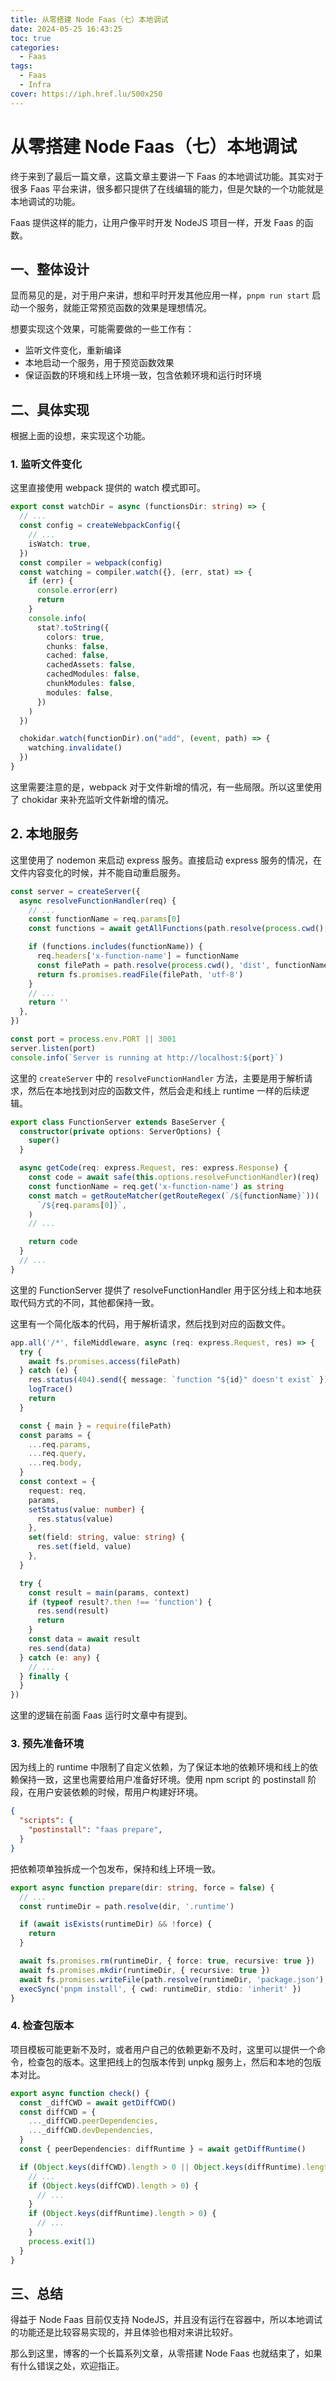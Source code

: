 ```yaml
---
title: 从零搭建 Node Faas（七）本地调试
date: 2024-05-25 16:43:25
toc: true
categories:
  - Faas
tags:
  - Faas
  - Infra
cover: https://iph.href.lu/500x250
---
```



# 从零搭建 Node Faas（七）本地调试

终于来到了最后一篇文章，这篇文章主要讲一下 Faas 的本地调试功能。其实对于很多 Faas 平台来讲，很多都只提供了在线编辑的能力，但是欠缺的一个功能就是本地调试的功能。

Faas 提供这样的能力，让用户像平时开发 NodeJS 项目一样，开发 Faas 的函数。

## 一、整体设计

显而易见的是，对于用户来讲，想和平时开发其他应用一样，`pnpm run start` 启动一个服务，就能正常预览函数的效果是理想情况。

想要实现这个效果，可能需要做的一些工作有：

- 监听文件变化，重新编译
- 本地启动一个服务，用于预览函数效果
- 保证函数的环境和线上环境一致，包含依赖环境和运行时环境

## 二、具体实现

根据上面的设想，来实现这个功能。

### 1. 监听文件变化

这里直接使用 webpack 提供的 watch 模式即可。

```ts
export const watchDir = async (functionsDir: string) => {
  // ...
  const config = createWebpackConfig({
    // ...
    isWatch: true,
  })
  const compiler = webpack(config)
  const watching = compiler.watch({}, (err, stat) => {
    if (err) {
      console.error(err)
      return
    }
    console.info(
      stat?.toString({
        colors: true,
        chunks: false,
        cached: false,
        cachedAssets: false,
        cachedModules: false,
        chunkModules: false,
        modules: false,
      })
    )
  })

  chokidar.watch(functionDir).on("add", (event, path) => {
    watching.invalidate()
  })
}
```

这里需要注意的是，webpack 对于文件新增的情况，有一些局限。所以这里使用了 chokidar 来补充监听文件新增的情况。

## 2. 本地服务

这里使用了 nodemon 来启动 express 服务。直接启动 express 服务的情况，在文件内容变化的时候，并不能自动重启服务。

```ts
const server = createServer({
  async resolveFunctionHandler(req) {
    // ...
    const functionName = req.params[0]
    const functions = await getAllFunctions(path.resolve(process.cwd(), 'dist'))

    if (functions.includes(functionName)) {
      req.headers['x-function-name'] = functionName
      const filePath = path.resolve(process.cwd(), 'dist', functionName, 'index.js')
      return fs.promises.readFile(filePath, 'utf-8')
    }
    // ...
    return ''
  },
})

const port = process.env.PORT || 3001
server.listen(port)
console.info(`Server is running at http://localhost:${port}`)
```

这里的 `createServer` 中的 `resolveFunctionHandler` 方法，主要是用于解析请求，然后在本地找到对应的函数文件，然后会走和线上 runtime 一样的后续逻辑。

```ts
export class FunctionServer extends BaseServer {
  constructor(private options: ServerOptions) {
    super()
  }

  async getCode(req: express.Request, res: express.Response) {
    const code = await safe(this.options.resolveFunctionHandler)(req)
    const functionName = req.get('x-function-name') as string
    const match = getRouteMatcher(getRouteRegex(`/${functionName}`))(
      `/${req.params[0]}`,
    )
    // ...

    return code
  }
  // ...
}
```

这里的 FunctionServer 提供了 resolveFunctionHandler 用于区分线上和本地获取代码方式的不同，其他都保持一致。

这里有一个简化版本的代码，用于解析请求，然后找到对应的函数文件。

```ts
app.all('/*', fileMiddleware, async (req: express.Request, res) => {
  try {
    await fs.promises.access(filePath)
  } catch (e) {
    res.status(404).send({ message: `function "${id}" doesn't exist` })
    logTrace()
    return
  }

  const { main } = require(filePath)
  const params = {
    ...req.params,
    ...req.query,
    ...req.body,
  }
  const context = {
    request: req,
    params,
    setStatus(value: number) {
      res.status(value)
    },
    set(field: string, value: string) {
      res.set(field, value)
    },
  }

  try {
    const result = main(params, context)
    if (typeof result?.then !== 'function') {
      res.send(result)
      return
    }
    const data = await result
    res.send(data)
  } catch (e: any) {
    // ...
  } finally {
  }
})
```

这里的逻辑在前面 Faas 运行时文章中有提到。

### 3. 预先准备环境

因为线上的 runtime 中限制了自定义依赖，为了保证本地的依赖环境和线上的依赖保持一致，这里也需要给用户准备好环境。使用 npm script 的 postinstall 阶段，在用户安装依赖的时候，帮用户构建好环境。

```json
{
  "scripts": {
    "postinstall": "faas prepare",
  }
}
```

把依赖项单独拆成一个包发布，保持和线上环境一致。

```ts
export async function prepare(dir: string, force = false) {
  // ...
  const runtimeDir = path.resolve(dir, '.runtime')

  if (await isExists(runtimeDir) && !force) {
    return
  }

  await fs.promises.rm(runtimeDir, { force: true, recursive: true })
  await fs.promises.mkdir(runtimeDir, { recursive: true })
  await fs.promises.writeFile(path.resolve(runtimeDir, 'package.json'), JSON.stringify(pkg))
  execSync('pnpm install', { cwd: runtimeDir, stdio: 'inherit' })
}
```

### 4. 检查包版本

项目模板可能更新不及时，或者用户自己的依赖更新不及时，这里可以提供一个命令，检查包的版本。这里把线上的包版本传到 unpkg 服务上，然后和本地的包版本对比。

```ts
export async function check() {
  const _diffCWD = await getDiffCWD()
  const diffCWD = {
    ..._diffCWD.peerDependencies,
    ..._diffCWD.devDependencies,
  }
  const { peerDependencies: diffRuntime } = await getDiffRuntime()

  if (Object.keys(diffCWD).length > 0 || Object.keys(diffRuntime).length > 0) {
    // ...
    if (Object.keys(diffCWD).length > 0) {
      // ...
    }
    if (Object.keys(diffRuntime).length > 0) {
      // ...
    }
    process.exit(1)
  }
}
```

## 三、总结

得益于 Node Faas 目前仅支持 NodeJS，并且没有运行在容器中，所以本地调试的功能还是比较容易实现的，并且体验也相对来讲比较好。

那么到这里，博客的一个长篇系列文章，从零搭建 Node Faas 也就结束了，如果有什么错误之处，欢迎指正。
